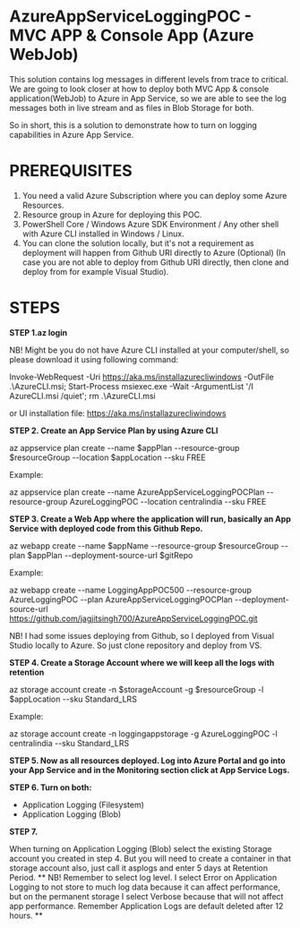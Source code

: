 # AzureAppServiceLoggingPOC - MVC APP & Console App (Azure WebJob)

This solution contains log messages in different levels from trace to critical. We are going to look closer at how to deploy both MVC App & console application(WebJob) to Azure in App Service, so we are able to see the log messages both in live stream and as files in Blob Storage for both. 

So in short, this is a solution to demonstrate how to turn on logging capabilities in Azure App Service. 


# PREREQUISITES

1. You need a valid Azure Subscription where you can deploy some Azure Resources.
2. Resource group in Azure for deploying this POC. 
3. PowerShell Core / Windows Azure SDK Environment / Any other shell with Azure CLI installed in Windows / Linux. 
4. You can clone the solution locally, but it's not a requirement as deployment will happen from Github URI directly to Azure (Optional) 
(In case you are not able to deploy from Github URI directly, then clone and deploy from for example Visual Studio). 

# STEPS

**STEP 1.az login**

  NB! Might be you do not have Azure CLI installed at your computer/shell, so please download it using following command:

  Invoke-WebRequest -Uri https://aka.ms/installazurecliwindows -OutFile .\AzureCLI.msi; Start-Process msiexec.exe -Wait -ArgumentList '/I AzureCLI.msi /quiet'; rm .\AzureCLI.msi

  or UI installation file: https://aka.ms/installazurecliwindows

**STEP 2. Create an App Service Plan by using Azure CLI**

  az appservice plan create --name $appPlan --resource-group $resourceGroup --location $appLocation --sku FREE

  Example:

  az appservice plan create --name AzureAppServiceLoggingPOCPlan --resource-group AzureLoggingPOC --location centralindia --sku FREE

**STEP 3. Create a Web App where the application will run, basically an App Service with deployed code from this Github Repo.**

  az webapp create --name $appName --resource-group $resourceGroup --plan $appPlan --deployment-source-url $gitRepo

  Example:

  az webapp create --name LoggingAppPOC500 --resource-group AzureLoggingPOC --plan AzureAppServiceLoggingPOCPlan --deployment-source-url https://github.com/jagjitsingh700/AzureAppServiceLoggingPOC.git
  
 NB! I had some issues deploying from Github, so I deployed from Visual Studio locally to Azure. So just clone repository and deploy from VS. 

**STEP 4. Create a Storage Account where we will keep all the logs with retention**

  az storage account create -n $storageAccount -g $resourceGroup -l $appLocation --sku Standard_LRS 

  Example:

  az storage account create -n loggingappstorage -g AzureLoggingPOC -l centralindia --sku Standard_LRS

**STEP 5. Now as all resources deployed. Log into Azure Portal and go into your App Service and in the Monitoring section click at App Service Logs.**

**STEP 6. Turn on both:**
- Application Logging (Filesystem)
- Application Logging (Blob)

**STEP 7.**

When turning on Application Logging (Blob) select the existing Storage account you created in step 4. But you will need to create a container in that storage account also, just call it asplogs and enter 5 days at Retention Period. 
**
NB! Remember to select log level. I select Error on Application Logging to not store to much log data because it can affect performance, but on the permanent storage I select Verbose because that will not affect app performance. Remember Application Logs are default deleted after 12 hours. **
